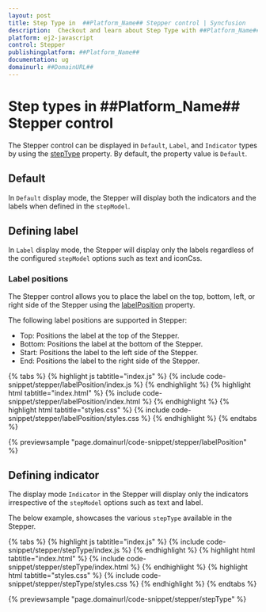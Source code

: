 ```yaml
---
layout: post
title: Step Type in  ##Platform_Name## Stepper control | Syncfusion
description:  Checkout and learn about Step Type with ##Platform_Name## Stepper control of Syncfusion Essential JS 2 and more details.
platform: ej2-javascript
control: Stepper
publishingplatform: ##Platform_Name##
documentation: ug
domainurl: ##DomainURL##
---
```


# Step types in ##Platform_Name## Stepper control

The Stepper control can be displayed in `Default`, `Label`, and `Indicator` types by using the [stepType](https://ej2.syncfusion.com/javascript/documentation/api/stepper#steptype)  property. By default, the property value is `Default`.

## Default

In `Default` display mode, the Stepper will display both the indicators and the labels when defined in the `stepModel`.

## Defining label

In `Label` display mode, the Stepper will display only the labels regardless of the configured `stepModel` options such as text and iconCss.

### Label positions

The Stepper control allows you to place the label on the top, bottom, left, or right side of the Stepper using the [labelPosition](https://ej2.syncfusion.com/javascript/documentation/api/stepper#labelposition) property.

The following label positions are supported in Stepper:

* Top: Positions the label at the top of the Stepper.
* Bottom: Positions the label at the bottom of the Stepper.
* Start: Positions the label to the left side of the Stepper.
* End: Positions the label to the right side of the Stepper.

{% tabs %}
{% highlight js tabtitle="index.js" %}
{% include code-snippet/stepper/labelPosition/index.js %}
{% endhighlight %}
{% highlight html tabtitle="index.html" %}
{% include code-snippet/stepper/labelPosition/index.html %}
{% endhighlight %}
{% highlight html tabtitle="styles.css" %}
{% include code-snippet/stepper/labelPosition/styles.css %}
{% endhighlight %}
{% endtabs %}

{% previewsample "page.domainurl/code-snippet/stepper/labelPosition" %}

## Defining indicator

The display mode `Indicator` in the Stepper will display only the indicators irrespective of the `stepModel` options such as text and label.

The below example, showcases the various `stepType` available in the Stepper.

{% tabs %}
{% highlight js tabtitle="index.js" %}
{% include code-snippet/stepper/stepType/index.js %}
{% endhighlight %}
{% highlight html tabtitle="index.html" %}
{% include code-snippet/stepper/stepType/index.html %}
{% endhighlight %}
{% highlight html tabtitle="styles.css" %}
{% include code-snippet/stepper/stepType/styles.css %}
{% endhighlight %}
{% endtabs %}

{% previewsample "page.domainurl/code-snippet/stepper/stepType" %}